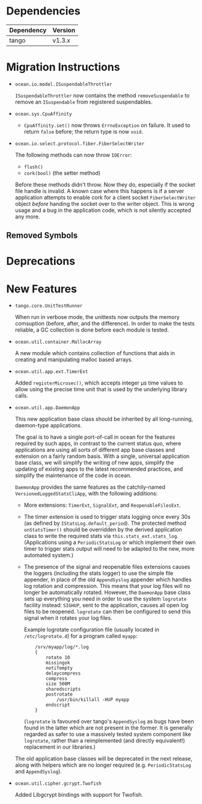 Dependencies
============

Dependency | Version
-----------|---------
tango      | v1.3.x

Migration Instructions
======================

* `ocean.io.model.ISuspendableThrottler`

  `ISuspendableThrottler` now contains the method `removeSuspendable` to remove an
  `ISuspendable` from registered suspendables.

* `ocean.sys.CpuAffinity`

  - `CpuAffinity.set()` now throws `ErrnoException` on failure. It used to
    return `false` before; the return type is now `void`.

* `ocean.io.select.protocol.fiber.FiberSelectWriter`

  The following methods can now throw `IOError`:

    * `flush()`
    * `cork(bool)` (the setter method)

  Before these methods didn't throw. Now they do, especially if the socket file
  handle is invalid. A known case where this happens is if a server application
  attempts to enable cork for a client socket `FiberSelectWriter` object
  *before* handing the socket over to the writer object. This is wrong usage and
  a bug in the application code, which is not silently accepted any more.

Removed Symbols
---------------

Deprecations
============

New Features
============

* `tango.core.UnitTestRunner`

  When run in verbose mode, the unittests now outputs the memory comsuption
  (before, after, and the difference).  In order to make the tests reliable,
  a GC collection is done before each module is tested.

* `ocean.util.container.MallocArray`

  A new module which contains collection of functions that aids in creating
  and manipulating malloc based arrays.

* `ocean.util.app.ext.TimerExt`

  Added `registerMicrosec()`, which accepts integer µs time values to allow
  using the precise time unit that is used by the underlying library calls.

* `ocean.util.app.DaemonApp`

  This new application base class should be inherited by all long-running,
  daemon-type applications.

  The goal is to have a single port-of-call in ocean for the features required
  by such apps, in contrast to the current status quo, where applications are
  using all sorts of different app base classes and extension on a fairly random
  basis. With a single, universal application base class, we will simplify the
  writing of new apps, simplify the updating of existing apps to the latest
  recommended practices, and simplify the maintenance of the code in ocean.

  `DaemonApp` provides the same features as the catchily-named
  `VersionedLoggedStatsCliApp`, with the following additions:

    * More extensions: `TimerExt`, `SignalExt`, and `ReopenableFilesExt`.
    * The timer extension is used to trigger stats logging once every 30s (as
      defined by `IStatsLog.default_period`). The protected method
      `onStatsTimer()` should be overridden by the derived application class to
      write the required stats via `this.stats_ext.stats_log`. (Applications
      using a `PeriodicStatsLog` or which implement their own timer to trigger
      stats output will need to be adapted to the new, more automated system.)
    * The presence of the signal and reopenable files extensions causes the
      loggers (including the stats logger) to use the simple file appender, in
      place of the old `AppendSyslog` appender which handles log rotation and
      compression. This means that your log files will no longer be
      automatically rotated. However, the `DaemonApp` base class sets up
      everything you need in order to use the system `logrotate` facility
      instead: `SIGHUP`, sent to the application, causes all open log files to
      be reopened. `logrotate` can then be configured to send this signal when
      it rotates your log files.

      Example logrotate configuration file (usually located in
      `/etc/logrotate.d`) for a program called `myapp`:

      ```
          /srv/myapp/log/*.log
          {
              rotate 10
              missingok
              notifempty
              delaycompress
              compress
              size 500M
              sharedscripts
              postrotate
                  /usr/bin/killall -HUP myapp
              endscript
          }
      ```

      (`logrotate` is favoured over tango's `AppendSyslog` as bugs have been
      found in the latter which are not present in the former. It is generally
      regarded as safer to use a massively tested system component like
      `logrotate`, rather than a reimplemented (and directly equivalent!)
      replacement in our libraries.)

  The old application base classes will be deprecated in the next release, along
  with helpers which are no longer required (e.g. `PeriodicStatsLog` and
  `AppendSyslog`).

* `ocean.util.cipher.gcrypt.Twofish`

  Added Libgcrypt bindings with support for Twofish.
